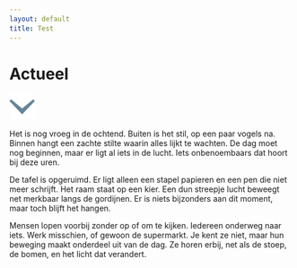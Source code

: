 ```yaml
---
layout: default
title: Test
---
```

<div class="top">
  <h1>Actueel</h1>
  <div class="button"><img src="/assets/images/global/updown.svg" alt=""></div>
</div>

<p>Het is nog vroeg in de ochtend. Buiten is het stil, op een paar vogels na. Binnen hangt een zachte stilte waarin alles lijkt te wachten. De dag moet nog beginnen, maar er ligt al iets in de lucht. Iets onbenoembaars dat hoort bij deze uren.</p>

<p>De tafel is opgeruimd. Er ligt alleen een stapel papieren en een pen die niet meer schrijft. Het raam staat op een kier. Een dun streepje lucht beweegt net merkbaar langs de gordijnen. Er is niets bijzonders aan dit moment, maar toch blijft het hangen.</p>

<p>Mensen lopen voorbij zonder op of om te kijken. Iedereen onderweg naar iets. Werk misschien, of gewoon de supermarkt. Je kent ze niet, maar hun beweging maakt onderdeel uit van de dag. Ze horen erbij, net als de stoep, de bomen, en het licht dat verandert.</p>